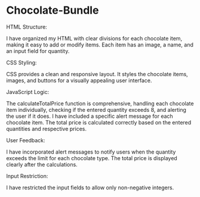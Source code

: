 # Chocolate-Bundle

HTML Structure:

I have organized my HTML with clear divisions for each chocolate item, making it easy to add or modify items.
Each item has an image, a name, and an input field for quantity.


CSS Styling:

CSS provides a clean and responsive layout. It styles the chocolate items, images, and buttons for a visually appealing user interface.


JavaScript Logic:

The calculateTotalPrice function is comprehensive, handling each chocolate item individually, checking if the entered quantity exceeds 8, and alerting the user if it does.
I have included a specific alert message for each chocolate item.
The total price is calculated correctly based on the entered quantities and respective prices.


User Feedback:

I have incorporated alert messages to notify users when the quantity exceeds the limit for each chocolate type.
The total price is displayed clearly after the calculations.


Input Restriction:

I have restricted the input fields to allow only non-negative integers.
